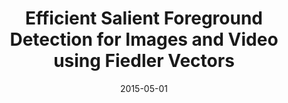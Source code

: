 ---
title: 'Efficient Salient Foreground Detection for Images and Video using Fiedler Vectors'
collection: publications
permalink: /publication/saliency-fiedler
date: 2015-05-01
venue: 'Eurographics Workshop on Intelligent Cinematography and Editing'
city: 'Zurich'
state: 'Switzerland'
teaser:
thumbnail: 'saliency-fiedler.png'
authors: "Federico Perazzi, Olga Sorkine-Hornung, Alexander Sorkine-Hornung"
bibtex: saliency-fiedler.txt
paperurl: saliency-fiedler.pdf
arxiv:
project: http://graphics.ethz.ch/~perazzif/saliency_fiedler/index.html
source: https://graphics.ethz.ch/~perazzif/saliency_fiedler/files/saliency_fiedler.txt
data:
---